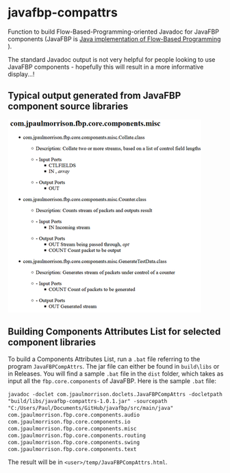 # javafbp-compattrs

Function to build Flow-Based-Programming-oriented Javadoc for JavaFBP components (JavaFBP is [Java implementation of Flow-Based Programming](https://github.com/jpaulm/javafbp) ).

The standard Javadoc output is not very helpful for people looking to use JavaFBP components - hopefully this will result in a more informative display...!

## Typical output generated from JavaFBP component source libraries

![Part of JavaFBP component listing](https://github.com/jpaulm/javafbp-compattrs/blob/master/docs/compListPart.png "Part of JavaFBP component listing")

## Building Components Attributes List for selected component libraries

To build a Components Attributes List, run a `.bat` file referring to the program `JavaFBPCompAttrs`.  The jar file can either be found in `build\libs` or in Releases.  You will find a sample `.bat` file in the `dist` folder, which takes as input all the `fbp.core.components` of JavaFBP.  Here is the sample `.bat` file: 

    javadoc -doclet com.jpaulmorrison.doclets.JavaFBPCompAttrs -docletpath "build/libs/javafbp-compattrs-1.0.1.jar" -sourcepath  "C:/Users/Paul/Documents/GitHub/javafbp/src/main/java" com.jpaulmorrison.fbp.core.components.audio  com.jpaulmorrison.fbp.core.components.io  com.jpaulmorrison.fbp.core.components.misc  com.jpaulmorrison.fbp.core.components.routing  com.jpaulmorrison.fbp.core.components.swing  com.jpaulmorrison.fbp.core.components.text
    
The result will be in `<user>/temp/JavaFBPCompAttrs.html`. 

